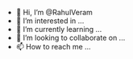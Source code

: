 - 👋 Hi, I’m @RahulVeram
- 👀 I’m interested in ...
- 🌱 I’m currently learning ...
- 💞️ I’m looking to collaborate on ...
- 📫 How to reach me ...

<!---
RahulVeram/RahulVeram is a ✨ special ✨ repository because its `README.md` (this file) appears on your GitHub profile.
You can click the Preview link to take a look at your changes.
--->
